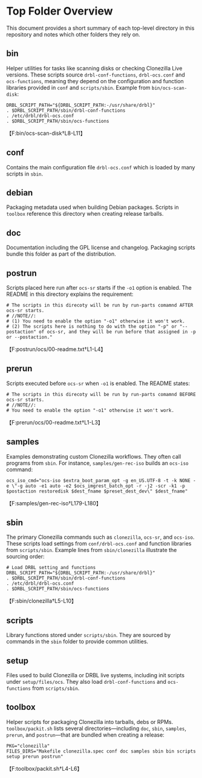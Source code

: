 # Top Folder Overview

This document provides a short summary of each top-level directory in this repository and notes which other
folders they rely on.

## bin
Helper utilities for tasks like scanning disks or checking Clonezilla Live versions. These scripts source
`drbl-conf-functions`, `drbl-ocs.conf` and `ocs-functions`, meaning they depend on the configuration and
function libraries provided in `conf` and `scripts/sbin`.
Example from `bin/ocs-scan-disk`:
```
DRBL_SCRIPT_PATH="${DRBL_SCRIPT_PATH:-/usr/share/drbl}"
. $DRBL_SCRIPT_PATH/sbin/drbl-conf-functions
. /etc/drbl/drbl-ocs.conf
. $DRBL_SCRIPT_PATH/sbin/ocs-functions
```
【F:bin/ocs-scan-disk†L8-L11】

## conf
Contains the main configuration file `drbl-ocs.conf` which is loaded by many scripts in `sbin`.

## debian
Packaging metadata used when building Debian packages. Scripts in `toolbox` reference this directory when
creating release tarballs.

## doc
Documentation including the GPL license and changelog. Packaging scripts bundle this folder as part of the
distribution.

## postrun
Scripts placed here run after `ocs-sr` starts if the `-o1` option is enabled. The
README in this directory explains the requirement:
```
# The scripts in this direcoty will be run by run-parts comamnd AFTER ocs-sr starts.
# //NOTE//:
# (1) You need to enable the option "-o1" otherwise it won't work.
# (2) The scripts here is nothing to do with the option "-p" or "--postaction" of ocs-sr, and they will be run before that assigned in -p or --postaction."
```
【F:postrun/ocs/00-readme.txt†L1-L4】

## prerun
Scripts executed before `ocs-sr` when `-o1` is enabled. The README states:
```
# The scripts in this direcoty will be run by run-parts comamnd BEFORE ocs-sr starts.
# //NOTE//:
# You need to enable the option "-o1" otherwise it won't work.
```
【F:prerun/ocs/00-readme.txt†L1-L3】

## samples
Examples demonstrating custom Clonezilla workflows. They often call programs from
`sbin`. For instance, `samples/gen-rec-iso` builds an `ocs-iso` command:
```
ocs_iso_cmd="ocs-iso $extra_boot_param_opt -g en_US.UTF-8 -t -k NONE -e \"-g auto -e1 auto -e2 $ocs_imgrest_batch_opt -r -j2 -scr -k1 -p $postaction restoredisk $dest_fname $preset_dest_dev\" $dest_fname"
```
【F:samples/gen-rec-iso†L179-L180】

## sbin
The primary Clonezilla commands such as `clonezilla`, `ocs-sr`, and `ocs-iso`. These scripts load settings from
`conf/drbl-ocs.conf` and function libraries from `scripts/sbin`. Example lines from
`sbin/clonezilla` illustrate the sourcing order:
```
# Load DRBL setting and functions
DRBL_SCRIPT_PATH="${DRBL_SCRIPT_PATH:-/usr/share/drbl}"
. $DRBL_SCRIPT_PATH/sbin/drbl-conf-functions
. /etc/drbl/drbl-ocs.conf
. $DRBL_SCRIPT_PATH/sbin/ocs-functions
```
【F:sbin/clonezilla†L5-L10】

## scripts
Library functions stored under `scripts/sbin`. They are sourced by commands in the `sbin` folder to provide
common utilities.

## setup
Files used to build Clonezilla or DRBL live systems, including init scripts under `setup/files/ocs`. They also
load `drbl-conf-functions` and `ocs-functions` from `scripts/sbin`.

## toolbox
Helper scripts for packaging Clonezilla into tarballs, debs or RPMs. `toolbox/packit.sh` lists several
directories—including `doc`, `sbin`, `samples`, `prerun`, and `postrun`—that are bundled when creating a release:
```
PKG="clonezilla"
FILES_DIRS="Makefile clonezilla.spec conf doc samples sbin bin scripts setup prerun postrun"
```
【F:toolbox/packit.sh†L4-L6】

